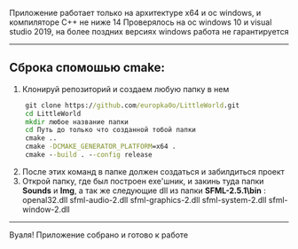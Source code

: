 Приложение работает только на архитектуре x64 и oc windows, и компиляторе C++ не ниже 14
Проверялось на ос windows 10 и visual studio 2019, на более поздних версиях windows работа не гарантируется 
____
## Сброка спомошью cmake:

1. Клонируй репозиторий и создаем любую папку в нем
```bat
    git clone https://github.com/europka0o/LittleWorld.git
    cd LittleWorld
    mkdir любое название папки
    cd Путь до только что созданной тобой папки
    cmake ..
    cmake -DCMAKE_GENERATOR_PLATFORM=x64 .
    cmake --build . --config release
```  
2. После этих команд в папке должен создаться и забилдиться проект
3. Открой папку, где был построен exe'шник, и закинь туда папки **Sounds** и **Img**, а так же 
следующие dll из папки **SFML-2.5.1\bin** :
    openal32.dll 
    sfml-audio-2.dll
    sfml-graphics-2.dll
    sfml-system-2.dll
    sfml-window-2.dll

____
Вуаля! Приложение собрано и готово к работе
